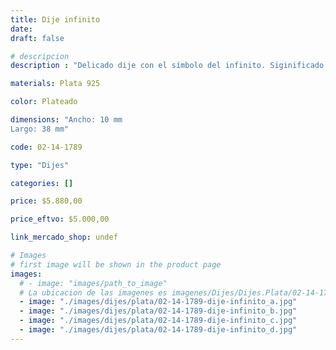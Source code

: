 ```yaml
---
title: Dije infinito
date: 
draft: false

# descripcion
description : "Delicado dije con el símbolo del infinito. Siginificado: representa la perpetuidad, la continuidad, lo eterno y que dura para siempre."

materials: Plata 925

color: Plateado

dimensions: "Ancho: 10 mm 
Largo: 38 mm"

code: 02-14-1789

type: "Dijes"

categories: []

price: $5.880,00

price_eftvo: $5.000,00

link_mercado_shop: undef

# Images
# first image will be shown in the product page
images:
  # - image: "images/path_to_image"
  # La ubicacion de las imagenes es imagenes/Dijes/Dijes.Plata/02-14-1789-dije-infinito
  - image: "./images/dijes/plata/02-14-1789-dije-infinito_a.jpg"
  - image: "./images/dijes/plata/02-14-1789-dije-infinito_b.jpg"
  - image: "./images/dijes/plata/02-14-1789-dije-infinito_c.jpg"
  - image: "./images/dijes/plata/02-14-1789-dije-infinito_d.jpg"
---
```

